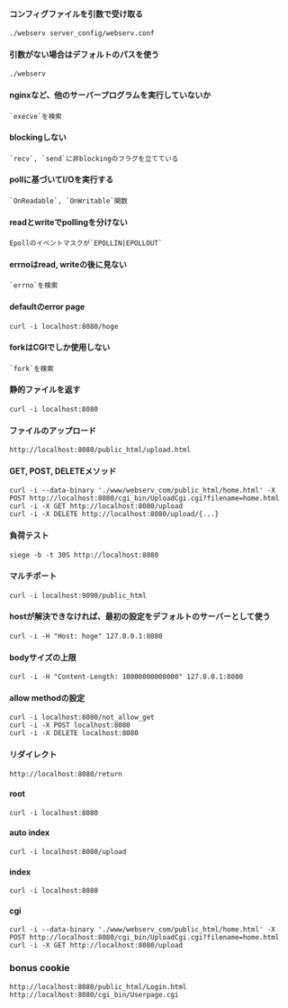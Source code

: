 #### コンフィグファイルを引数で受け取る
```
./webserv server_config/webserv.conf
```
#### 引数がない場合はデフォルトのパスを使う
```
./webserv
```
#### nginxなど、他のサーバープログラムを実行していないか
```
`execve`を検索
```
#### blockingしない
```
`recv`, `send`に非blockingのフラグを立てている
```
#### pollに基づいてI/Oを実行する
```
`OnReadable`, `OnWritable`関数
```
#### readとwriteでpollingを分けない
```
Epollのイベントマスクが`EPOLLIN|EPOLLOUT`
```
#### errnoはread, writeの後に見ない
```
`errno`を検索
```
#### defaultのerror page
```
curl -i localhost:8080/hoge
```
#### forkはCGIでしか使用しない
```
`fork`を検索
```
#### 静的ファイルを返す
```
curl -i localhost:8080
```
#### ファイルのアップロード
```
http://localhost:8080/public_html/upload.html
```
#### GET, POST, DELETEメソッド
```
curl -i --data-binary './www/webserv_com/public_html/home.html' -X POST http://localhost:8080/cgi_bin/UploadCgi.cgi?filename=home.html
curl -i -X GET http://localhost:8080/upload
curl -i -X DELETE http://localhost:8080/upload/{...}
```
#### 負荷テスト
```
siege -b -t 30S http://localhost:8080
```
#### マルチポート
```
curl -i localhost:9090/public_html
```
#### hostが解決できなければ、最初の設定をデフォルトのサーバーとして使う
```
curl -i -H "Host: hoge" 127.0.0.1:8080
```
#### bodyサイズの上限
```
curl -i -H "Content-Length: 10000000000000" 127.0.0.1:8080
```
#### allow methodの設定
```
curl -i localhost:8080/not_allow_get
curl -i -X POST localhost:8080
curl -i -X DELETE localhost:8080
```
#### リダイレクト 
```
http://localhost:8080/return
```
#### root
```
curl -i localhost:8080
```
#### auto index
```
curl -i localhost:8080/upload
```
#### index
```
curl -i localhost:8080
```
#### cgi
```
curl -i --data-binary './www/webserv_com/public_html/home.html' -X POST http://localhost:8080/cgi_bin/UploadCgi.cgi?filename=home.html
curl -i -X GET http://localhost:8080/upload
```

### bonus cookie
```
http://localhost:8080/public_html/Login.html
http://localhost:8080/cgi_bin/Userpage.cgi
```
